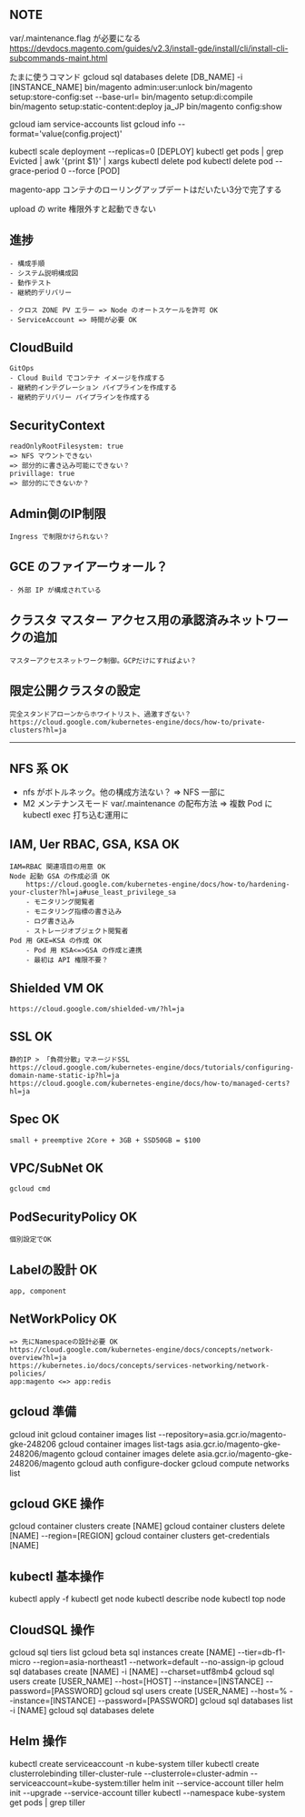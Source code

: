 ## NOTE
var/.maintenance.flag
が必要になる
https://devdocs.magento.com/guides/v2.3/install-gde/install/cli/install-cli-subcommands-maint.html

たまに使うコマンド
gcloud sql databases delete [DB_NAME] -i [INSTANCE_NAME]
bin/magento admin:user:unlock
bin/magento setup:store-config:set --base-url=
bin/magento setup:di:compile
bin/magento setup:static-content:deploy ja_JP
bin/magento config:show

gcloud iam service-accounts list
gcloud info --format='value(config.project)'

kubectl scale deployment --replicas=0 [DEPLOY]
kubectl get pods | grep Evicted | awk '{print $1}' | xargs kubectl delete pod
kubectl delete pod --grace-period 0 --force [POD]

magento-app コンテナのローリングアップデートはだいたい3分で完了する

upload の write 権限外すと起動できない

## 進捗
    - 構成手順
    - システム説明構成図
    - 動作テスト
    - 継続的デリバリー

    - クロス ZONE PV エラー => Node のオートスケールを許可 OK
    - ServiceAccount => 時間が必要 OK

## CloudBuild
    GitOps
    - Cloud Build でコンテナ イメージを作成する
    - 継続的インテグレーション パイプラインを作成する
    - 継続的デリバリー パイプラインを作成する

## SecurityContext
    readOnlyRootFilesystem: true
    => NFS マウントできない
    => 部分的に書き込み可能にできない？
    privillage: true
    => 部分的にできないか？

## Admin側のIP制限
    Ingress で制限かけられない？

## GCE のファイアーウォール？
    - 外部 IP が構成されている

## クラスタ マスター アクセス用の承認済みネットワークの追加
    マスターアクセスネットワーク制御。GCPだけにすればよい？

## 限定公開クラスタの設定
    完全スタンドアローンからホワイトリスト、過激すぎない？
    https://cloud.google.com/kubernetes-engine/docs/how-to/private-clusters?hl=ja

---
## NFS 系 OK
- nfs がボトルネック。他の構成方法ない？ => NFS 一部に
- M2 メンテナンスモード var/.maintenance の配布方法 => 複数 Pod に kubectl exec 打ち込む運用に

## IAM, Uer RBAC, GSA, KSA OK
    IAM=RBAC 関連項目の用意 OK
    Node 起動 GSA の作成必須 OK
        https://cloud.google.com/kubernetes-engine/docs/how-to/hardening-your-cluster?hl=ja#use_least_privilege_sa
        - モニタリング閲覧者
        - モニタリング指標の書き込み
        - ログ書き込み
        - ストレージオブジェクト閲覧者
    Pod 用 GKE=KSA の作成 OK
        - Pod 用 KSA<=>GSA の作成と連携
        - 最初は API 権限不要？
## Shielded VM OK
    https://cloud.google.com/shielded-vm/?hl=ja
## SSL OK
    静的IP > 「負荷分散」マネージドSSL
    https://cloud.google.com/kubernetes-engine/docs/tutorials/configuring-domain-name-static-ip?hl=ja
    https://cloud.google.com/kubernetes-engine/docs/how-to/managed-certs?hl=ja
## Spec OK
    small + preemptive 2Core + 3GB + SSD50GB = $100
## VPC/SubNet OK
    gcloud cmd
## PodSecurityPolicy OK
    個別設定でOK
## Labelの設計 OK
    app, component
## NetWorkPolicy OK
    => 先にNamespaceの設計必要 OK
    https://cloud.google.com/kubernetes-engine/docs/concepts/network-overview?hl=ja
    https://kubernetes.io/docs/concepts/services-networking/network-policies/
    app:magento <=> app:redis

## gcloud 準備
gcloud init
gcloud container images list --repository=asia.gcr.io/magento-gke-248206
gcloud container images list-tags asia.gcr.io/magento-gke-248206/magento
gcloud container images delete asia.gcr.io/magento-gke-248206/magento
gcloud auth configure-docker
gcloud compute networks list

## gcloud GKE 操作
gcloud container clusters create [NAME]
gcloud container clusters delete [NAME] --region=[REGION]
gcloud container clusters get-credentials [NAME]

## kubectl 基本操作
kubectl apply -f
kubectl get node
kubectl describe node
kubectl top node

## CloudSQL 操作
gcloud sql tiers list
gcloud beta sql instances create [NAME] --tier=db-f1-micro --region=asia-northeast1 --network=default --no-assign-ip
gcloud sql databases create [NAME] -i [NAME] --charset=utf8mb4
gcloud sql users create [USER_NAME] --host=[HOST] --instance=[INSTANCE] --password=[PASSWORD]
gcloud sql users create [USER_NAME] --host=% --instance=[INSTANCE] --password=[PASSWORD]
gcloud sql databases list -i [NAME]
gcloud sql databases delete

## Helm 操作
kubectl create serviceaccount -n kube-system tiller
kubectl create clusterrolebinding tiller-cluster-rule --clusterrole=cluster-admin --serviceaccount=kube-system:tiller
helm init --service-account tiller
helm init --upgrade --service-account tiller
kubectl --namespace kube-system get pods | grep tiller
